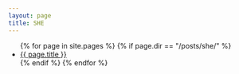 ```yaml
---
layout: page
title: SHE
---
```


<ul>
{% for page in site.pages %}
  {% if page.dir == "/posts/she/" %}
    <li> <a href="{{ page.url | relative_url }}">{{ page.title }}</a> </li>
  {% endif %}
{% endfor %}
</ul>

